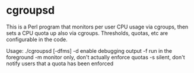 # cgroupsd
This is a Perl program that monitors per user CPU usage via cgroups, then sets a CPU quota up also via cgroups. Thresholds, quotas, etc are configurable in the code.

Usage: ./cgroupsd [-dfms]
          -d enable debugging output
          -f run in the foreground
          -m monitor only, don't actually enforce quotas
          -s silent, don't notify users that a quota has been enforced
